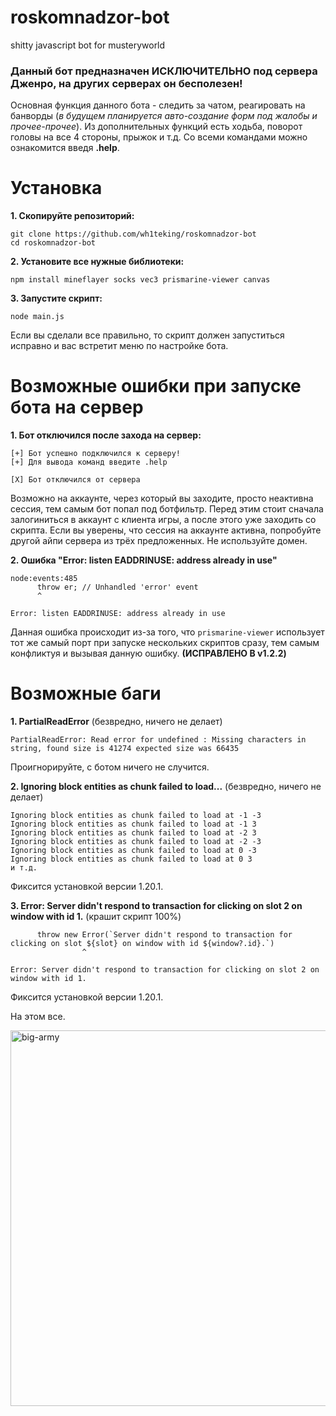 # roskomnadzor-bot
shitty javascript bot for musteryworld

### Данный бот предназначен ИСКЛЮЧИТЕЛЬНО под сервера Дженро, на других серверах он бесполезен!

Основная функция данного бота - следить за чатом, реагировать на банворды (_в будущем планируется авто-создание форм под жалобы и прочее-прочее_).
Из дополнительных функций есть ходьба, поворот головы на все 4 стороны, прыжок и т.д. Со всеми командами можно ознакомится введя **.help**.

# Установка

**1. Скопируйте репозиторий:**
```
git clone https://github.com/wh1teking/roskomnadzor-bot
cd roskomnadzor-bot
```
**2. Установите все нужные библиотеки:**
```
npm install mineflayer socks vec3 prismarine-viewer canvas
```
**3. Запустите скрипт:**
```
node main.js
```

Если вы сделали все правильно, то скрипт должен запуститься исправно и вас встретит меню по настройке бота.

# Возможные ошибки при запуске бота на сервер

**1. Бот отключился после захода на сервер:**
```
[+] Бот успешно подключился к серверу!
[+] Для вывода команд введите .help

[X] Бот отключился от сервера
```
Возможно на аккаунте, через который вы заходите, просто неактивна сессия, тем самым бот попал под ботфильтр. Перед этим стоит сначала залогиниться в аккаунт с клиента игры, а после этого уже заходить со скрипта.
Если вы уверены, что сессия на аккаунте активна, попробуйте другой айпи сервера из трёх предложенных. Не используйте домен.

**2. Ошибка "Error: listen EADDRINUSE: address already in use"**
```
node:events:485
      throw er; // Unhandled 'error' event
      ^

Error: listen EADDRINUSE: address already in use
```
Данная ошибка происходит из-за того, что `prismarine-viewer` использует тот же самый порт при запуске нескольких скриптов сразу, тем самым конфликтуя и вызывая данную ошибку.
**(ИСПРАВЛЕНО В v1.2.2)**

# Возможные баги

**1. PartialReadError** (безвредно, ничего не делает)
```
PartialReadError: Read error for undefined : Missing characters in string, found size is 41274 expected size was 66435
```
Проигнорируйте, с ботом ничего не случится.

**2. Ignoring block entities as chunk failed to load...** (безвредно, ничего не делает)
```
Ignoring block entities as chunk failed to load at -1 -3
Ignoring block entities as chunk failed to load at -1 3
Ignoring block entities as chunk failed to load at -2 3
Ignoring block entities as chunk failed to load at -2 -3
Ignoring block entities as chunk failed to load at 0 -3
Ignoring block entities as chunk failed to load at 0 3
и т.д.
```
Фиксится установкой версии 1.20.1.

**3. Error: Server didn't respond to transaction for clicking on slot 2 on window with id 1.** (крашит скрипт 100%)
```
      throw new Error(`Server didn't respond to transaction for clicking on slot ${slot} on window with id ${window?.id}.`)
                ^

Error: Server didn't respond to transaction for clicking on slot 2 on window with id 1.
```
Фиксится установкой версии 1.20.1.

На этом все.

<img width="1081" height="601" alt="big-army" src="https://github.com/user-attachments/assets/288b1b95-30f2-446d-ad98-ac483a507a3f" />
